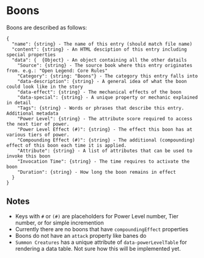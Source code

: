 # Boons

Boons are described as follows:
```
{
  "name": {string} - The name of this entry (should match file name)
  "content": {string} - An HTML desciption of this entry including special properties
  "data": {  {Object} - An object containing all the other datails 
    "Source": {string} - The source book where this entry originates from. e.g.: "Open Legend: Core Rules"
    "Category": {string: "Boons"} - The category this entry falls into
    "data-description": {string} - A general idea of what the boon could look like in the story
    "data-effect": {string} - The mechanical effects of the boon
    "data-special": {string} - A unique property or mechanic explained in detail
    "Tags": {string} - Words or phrases that describe this entry. Additional metadata
    "Power Level": {string} - The attribute score required to access the next tier of power.
    "Power Level Effect (#)": {string} - The effect this boon has at various tiers of power.
    "Compounding Effect (#)": {string} - The additional (compounding) effect of this boon each time it is applied.
    "Attribute": {string} - A list of attributes that can be used to invoke this boon
    "Invocation Time": {string} - The time requires to activate the boon
    "Duration": {string} - How long the boon remains in effect
  }
}
```

## Notes
*  Keys with `#` or `(#)` are placeholders for Power Level number, Tier number, or for simple incremention 
*  Currently there are no boons that have `compoundingEffect` properties
*  Boons do not have an `attack` property like banes do
*  `Summon Creatures` has a unique attribute of `data-powerLevelTable` for rendering a data table. Not sure how this will be implemented yet.